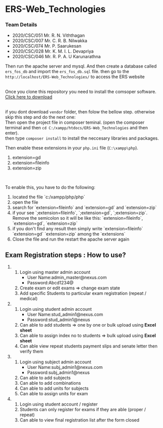 # ERS-Web_Technologies

<h3>Team Details</h3>
<ul>
<li>2020/CSC/051 Mr. R. N. Viththagan</li>
<li>2020/CSC/007 Mr. C. R. B. Nilwakka</li>
<li>2020/CSC/074 Mr. P. Saarukesan</li>
<li>2020/CSC/028 Mr. K. M. I. L. Devapriya</li>
<li>2020/CSC/046 Mr. R. P. A. U Karunarathna</li>
</ul>

Then run the apache server and mysql. And then create a database called `ers_fos_db` and import the `ers_fos_db.sql` file.
then go to the `http://localhost/ERS-Web_Technologies/` to access the ERS website</br></br>

Once you clone this repository you need to install the comsoper software. <a href="https://getcomposer.org/download/">Click here to download</a>
</br></br>

if you dont download `vendor` folder, then folow the bellow step. otherwise skip this step and do the next one:</br>
Then open the project file in composer teminal. (open the composer terminal and then `cd C:/xampp/htdocs/ERS-Web_Technologies` and then enter).</br>
then type `composer install` to install the neccesary libraries and packages. </br>

Then enable these extensions in your `php.ini` file (`C:\xampp\php`).</br>

<ol><li>extension=gd</li><li>extension=fileinfo</li><li>extension=zip</li></ol></br>

To enable this, you have to do the following:</br>

<ol>
<li>located the file `c:/xampp/php/php`</li>
<li>open the file</li>
<li>search for `extension=fileinfo` and `extension=gd` and `extension=zip`</li>
<li>if your see `;extension=fileinfo`, `;extension=gd`, `;extension=zip`. Remove the semicolon so it will be like this: `extension=fileinfo`, `extension=gd`, `extension=zip`</li>
<li>if you don't find any result then simply write `extension=fileinfo` `extension=gd` `extension=zip` among the `extensions`</li>
<li>Close the file and run the restart the apache server again</li>
</ol>


<h2>Exam Registration steps : How to use?</h2>
<ol>
    <li>
        <ol>
            <li>Login using master admin account
            <ul>
            <li>User Name:admin_master@nexus.com</li>
            <li>Password:Abcd1234@</li>
            </ul>
            <li>Create exam or edit exams => change exam state</li>
            <li>Add specific Students to particular exam  registration (repeat / medical)</li>
        </ol>
    </li>
    <li>
        <ol>
            <li>Login using student admin account
            <ul>
            <li>User Name:stud_admin1@nexus.com</li>
            <li>Password:stud_admin1@nexus</li>
            </ul>
            <li>Can able to add students => one by one or bulk upload using <b>Excel sheet</b></li>
            <li>Can able to assign index no to students => bulk upload using <b>Excel sheet</b></li>
            <li>Can able view repeat students payment slips and senate letter then verify them</li>
        </ol>
    </li>
    <li>
        <ol>
            <li>Login using subject admin account
            <ul>
            <li>User Name:subj_admin1@nexus.com</li>
            <li>Password:subj_admin1@nexus</li>
            </ul>
            <li>Can able to add subjects</li>
            <li>Can able to add combinations</li>
            <li>Can able to add units for subjects</li>
            <li>Can able to assign units for exam</li>
        </ol>
    </li>
    <li>
        <ol>
            <li>Login using student account / register</li>
            <li>Students can only register for exams if they are able (proper / repeat)</li>
            <li>Can able to view final registration list after the form closed</li>
        </ol>
    </li>
</ol>